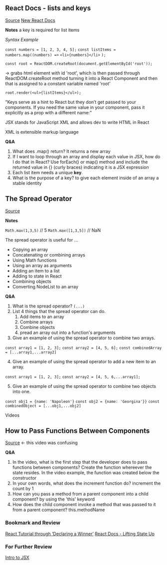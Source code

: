 ## React Docs - lists and keys

[Source](https://legacy.reactjs.org/docs/lists-and-keys.html)
[New React Docs](https://react.dev/learn/rendering-lists)

**Notes**
a key is required for list items


*Syntax Example*

`const numbers = [1, 2, 3, 4, 5];`
`const listItems = numbers.map((numbers) =>`
  `<li>{numbers}</li>`
`);`

`const root = ReactDOM.createRoot(document.getElementById('root')); ` 

-> grabs html element with id 'root', which is then passed through ReactDOM.createRoot method turning it into a React Component and then that is assigned to a constant variable named 'root'

`root.render(<ul>{listItems}</ul>);`

"Keys serve as a hint to React but they don’t get passed to your components. If you need the same value in your component, pass it explicitly as a prop with a different name:"

JSX stands for JavaScript XML and allows dev to write HTML in React

XML is extensible markup language

**Q&A**
1. What does .map() return? It returns a new array
2. If I want to loop through an array and display each value in JSX, how do I do that in React? Use forEach() or map() method and include the returned value in {} (curly braces) indicating it is a JSX expression
3. Each list item needs a unique **key**.
4. What is the purpose of a key? to give each element inside of an array a stable identity

## The Spread Operator

[Source](https://medium.com/coding-at-dawn/how-to-use-the-spread-operator-in-javascript-b9e4a8b06fab)

**Notes**

`Math.max(1,3,5)` // 5
`Math.max([1,3,5])` // NaN

The spread operator is useful for ...
- Copying an array
- Concatenating or combining arrays
- Using Math functions
- Using an array as arguments
- Adding an item to a list
- Adding to state in React
- Combining objects
- Converting NodeList to an array


**Q&A**
1. What is the spread operator? `(...)` 
2. List 4 things that the spread operator can do. 
    1. Add items to an array
    2. Combine arrays
    3. Combine objects
    4. pread an array out into a function's arguments
3. Give an example of using the spread operator to combine two arrays.

`const array1 = [1, 2, 3];`
`const array2 = [4, 5, 6];`
`const combinedArray = [...array1,...array2]`

4. Give an example of using the spread operator to add a new item to an array.

`const array1 = [1, 2, 3];`
`const array2 = [4, 5, 6,...array1];`


5. Give an example of using the spread operator to combine two objects into one.

`const obj1 = {name: 'Napoleon'}`
`const obj2 = {name: 'Georgina'}}`
`const combinedObject = [...obj1,...obj2]`

Videos

## How to Pass Functions Between Components

[Source](https://www.youtube.com/watch?v=c05OL7XbwXU) <- this video was confusing

**Q&A**
1. In the video, what is the first step that the developer does to pass functions between components? Create the function whereever the state resides. In the video example, the function was created below the constructor
2. In your own words, what does the increment function do? increment the count by 1
3. How can you pass a method from a parent component into a child component? by using the 'this' keyword
4. How does the child component invoke a method that was passed to it from a parent component? this.methodName

### Bookmark and Review
[React Tutorial through ‘Declaring a Winner’](https://react.dev/learn/tutorial-tic-tac-toe)
[React Docs - Lifting State Up](https://legacy.reactjs.org/docs/lifting-state-up.html)

### For Further Review
[Intro to JSX](https://legacy.reactjs.org/docs/introducing-jsx.html#embedding-expressions-in-jsx)
